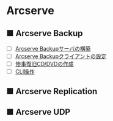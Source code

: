 # Arcserve
## ■ Arcserve Backup
- [ ] [Arcserve Backupサーバの構築](Arcserve_Backup_server)
- [ ] [Arcserve Backupクライアントの設定](Arcserve_Backup_client)
- [ ] [惨事復旧CD/DVDの作成]()
- [ ] [CLI操作]()

## ■ Arcserve Replication

## ■ Arcserve UDP
